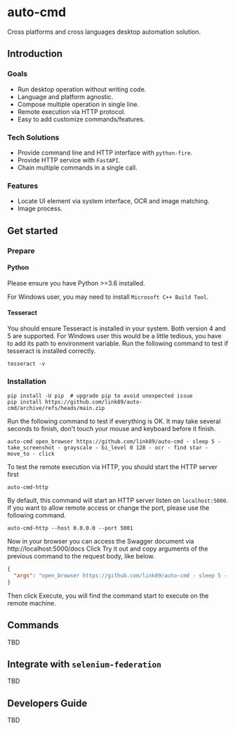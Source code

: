 # auto-cmd
Cross platforms and cross languages desktop automation solution.

## Introduction

### Goals
* Run desktop operation without writing code.
* Language and platform agnostic.
* Compose multiple operation in single line.
* Remote execution via HTTP protocol.
* Easy to add customize commands/features.

### Tech Solutions
* Provide command line and HTTP interface with `python-fire`.
* Provide HTTP service with `FastAPI`.
* Chain multiple commands in a single call.

### Features
* Locate UI element via system interface, OCR and image matching.
* Image process.


## Get started

### Prepare
#### Python
Please ensure you have Python >=3.6 installed.

For Windows user, you may need to install `Microsoft C++ Build Tool`.

#### Tesseract
You should ensure Tesseract is installed in your system. Both version 4 and 5 are supported.
For Windows user this would be a little tedious, you have to add its path to environment variable.
Run the following command to test if tesseract is installed correctly.
```shell
tesseract -v
```

### Installation

```shell
pip install -U pip  # upgrade pip to avoid unexpected issue
pip install https://github.com/link89/auto-cmd/archive/refs/heads/main.zip
```
Run the following command to test if everything is OK.
It may take several seconds to finish, don't touch your mouse and keyboard before it finish.

```shell
auto-cmd open_browser https://github.com/link89/auto-cmd - sleep 5 - take_screenshot - grayscale - bi_level 0 128 - ocr - find star - move_to - click
```
To test the remote execution via HTTP, you should start the HTTP server first
```shell
auto-cmd-http
```
By default, this command will start an HTTP server listen on `localhost:5000`.
If you want to allow remote access or change the port, please use the following command.

```shell
auto-cmd-http --host 0.0.0.0 --port 5001
```
Now in your browser you can access the Swagger document via http://localhost:5000/docs
Click Try it out and copy arguments of the previous command to the request body, like below.
```json
{
  "args": "open_browser https://github.com/link89/auto-cmd - sleep 5 - take_screenshot - grayscale - bi_level 0 128 - ocr - find star - move_to - click"
}
```
Then click Execute, you will find the command start to execute on the remote machine.

## Commands
TBD

## Integrate with `selenium-federation`
TBD

## Developers Guide
TBD